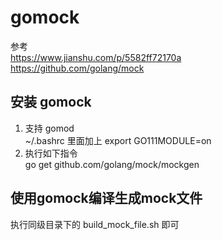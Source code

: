# gomock
参考   
https://www.jianshu.com/p/5582ff72170a  
https://github.com/golang/mock

## 安装 gomock
1. 支持 gomod  
    ~/.bashrc 里面加上  export GO111MODULE=on
2. 执行如下指令  
    go get github.com/golang/mock/mockgen

## 使用gomock编译生成mock文件  
执行同级目录下的 build_mock_file.sh 即可


